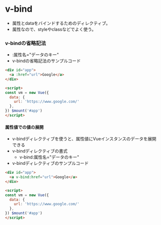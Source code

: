 # v-bind
- 属性とdataをバインドするためのディレクティブ。
- 属性なので、styleやclassなどでよく使う。

### v-bindの省略記法
- :属性名="データのキー"
- v-bindの省略記法のサンプルコード
```html
<div id="app">
  <a :href="url">Google</a>
</div>

<script>
const vm = new Vue({
  data: {
    url: 'https://www.google.com/'
  },
}) $mount('#app')
</script>
```

#### 属性値での値の展開
- v-bindディレクティブを使うと、属性値にVueインスタンスのデータを展開できる
- v-bindディレクティブの書式
    - v-bind:属性名="データのキー"
- v-bindディレクティブのサンプルコード
```html
<div id="app">
  <a v-bind:href="url">Google</a>
</div>

<script>
const vm = new Vue({
  data: {
    url: 'https://www.google.com/'
  },
}) $mount('#app')
</script>
```